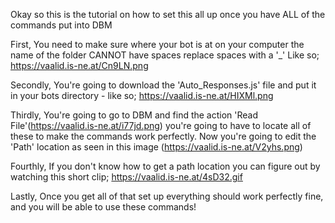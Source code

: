 Okay so this is the tutorial on how to set this all up once you have ALL of the commands put into DBM

First,
You need to make sure where your bot is at on your computer the name of the folder CANNOT have spaces replace spaces with a '_'
Like so; https://vaalid.is-ne.at/Cn9LN.png

Secondly,
You're going to download the 'Auto_Responses.js' file and put it in your bots directory -
like so; https://vaalid.is-ne.at/HIXMl.png

Thirdly,
You're going to go to DBM and find the action 'Read File'(https://vaalid.is-ne.at/i77jd.png) you're going to have to locate all of these to make the commands work perfectly. Now you're going to edit the 'Path' location as seen in this image (https://vaalid.is-ne.at/V2yhs.png)

Fourthly,
If you don't know how to get a path location you can figure out by watching this short clip; https://vaalid.is-ne.at/4sD32.gif

Lastly, 
Once you get all of that set up everything should work perfectly fine, and you will be able to use these commands!

